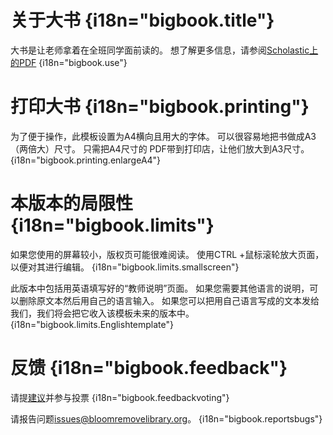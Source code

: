 # 关于大书 {i18n="bigbook.title"}
大书是让老师拿着在全班同学面前读的。 想了解更多信息，请参阅[Scholastic上的PDF](http://www.scholastic.ca/bigbooks/AGuidetoUsingBigBooksintheClassroom.pdf) {i18n="bigbook.use"}
# 打印大书 {i18n="bigbook.printing"}
为了便于操作，此模板设置为A4横向且用大的字体。
可以很容易地把书做成A3（两倍大）尺寸。
只需把A4尺寸的 PDF带到打印店，让他们放大到A3尺寸。 {i18n="bigbook.printing.enlargeA4"}
# 本版本的局限性 {i18n="bigbook.limits"}
如果您使用的屏幕较小，版权页可能很难阅读。 使用CTRL +鼠标滚轮放大页面，以便对其进行编辑。 {i18n="bigbook.limits.smallscreen"}

此版本中包括用英语填写好的“教师说明”页面。
如果您需要其他语言的说明，可以删除原文本然后用自己的语言输入。
如果您可以把用自己语言写成的文本发给我们，我们将会把它收入该模板未来的版本中。 {i18n="bigbook.limits.Englishtemplate"}

# 反馈 {i18n="bigbook.feedback"}
请提[建议](http://bloomlibrary.org/suggestions)并参与投票 {i18n="bigbook.feedbackvoting"}

请报告问题[issues@bloomremovelibrary.org](mailto:issues@bloomremovelibrary.org?subject=Big&nbsp;Book&nbsp;Problem)。 {i18n="bigbook.reportsbugs"}
